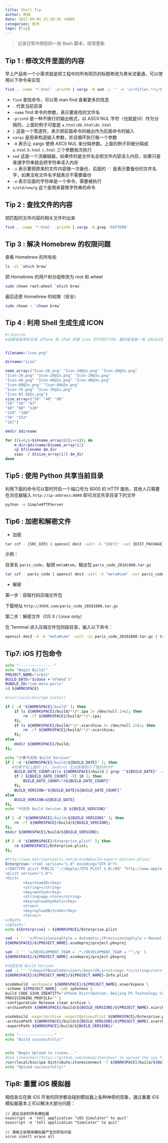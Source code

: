 ```yaml
---
title: Shell Tip
author: 帕帕
date: 2017-09-05 15:30:56 +0800
categories: 技术
tags: [tip] 
---
```


> 记录日常中用到的一些 Bash 脚本，经常更新

## Tip 1 : 修改文件里面的内容
早上产品有一个小需求就是把工程中的所有网页的标题修改为黑米流量通，可以使用以下命令来实现

```sh
find . -name '*.html' -print0 | xargs -0 sed -i '' -e 's/<title>.*<\/title>/<title>黑米流量通<\/title>/g'
```

* `find`          查找命令，可以用 man find 查看更多的信息
* `.`             代表当前目录
* `-name`         find 命令的参数，表示要查找的文件名
* `-print0`       是一种不换行的输出格式，以 ASCII NUL 字符（也就是\0）作为分隔符。上面的例子可能是 `a.html\0b.html\0c.html`
* `|`             这是一个管道符，表示把前面命令的输出作为后面命令的输入
* `xargs`         是用来构造输入参数，并且循环执行每一个参数
* `-0`            表示让 xargs 使用 ASCII NUL 来分隔参数。上面的例子将被分隔成 `a.html` `b.html` `c.html` 三个参数依次执行
* `sed`           这是一个流编辑器，如果传的是文件名会把文件内容读入内存，如果只是普通字符串就会把字符串读入内存
* `-i`            表示要把原来的文件内容做一次备份，后面的 `''` 是表示要备份的文件名字，如果没有文件名字就表示不需要备份
* `-e`            表示后面的字符串是一个命令，需要被执行
* `s/old/new/g`   这个是用来替换字符串的命令

## Tip 2 : 查找文件的内容
把匹配的文件内容的相关文件列出来

```sh
find . -name '*.html' -print0 | xargs -0 grep 'PATTERN'
```

## Tip 3 : 解决 Homebrew 的权限问题
查看 Homebrew 的所有权

```sh
ls -al `which brew`
```

把 Homebrew 的用户和分组修改为 root 和 wheel

```sh
sudo chown root:wheel `which brew`
```

最后还原 Homebrew 的权限（安全）

```sh
sudo chown : `chown brew`
```

## Tip 4 : 利用 Shell 生成生成 ICON

```sh
#!/bin/sh
#此脚本是用来生成 iPhone 和 iPad 所需 icon 的不同尺寸的，最好是准备一张 1024x1024 的 Icon 图片


filename="icon.png"

dirname="icon"

name_array=("Icon-20.png" "Icon-20@2x.png" "Icon-20@3x.png"
"Icon-29.png" "Icon-29@2x.png" "Icon-29@3x.png"
"Icon-40.png" "Icon-40@2x.png" "Icon-40@3x.png"
"Icon-60@2x.png" "Icon-60@3x.png"
"Icon-76.png" "Icon-76@2x.png"
"Icon-83.5@2x.png")
size_array=("20" "40" "80"
"29" "58" "87"
"40" "80" "120"
"120" "180"
"76" "152"
"167")

mkdir $dirname

for ((i=0;i<${#name_array[@]};++i)); do
    m_dir=$dirname/${name_array[i]}
    cp $filename $m_dir
    sips -Z ${size_array[i]} $m_dir
done
```

## Tip5 : 使用 Python 共享当前目录

利用下面的命令可以暂时开启一个端口号为 8000 的 HTTP 服务，其他人只需要在浏览器输入 `http://ip-address:8000` 即可浏览共享目录下的文件

```sh
python -m SimpleHTTPServer
```


## Tip6 : 加密和解密文件

* 加密

```sh
tar czf - {SRC_DIR} | openssl des3 -salt -k "{KEY}" -out {DIST_PACKAGE}.tar.gz
```

示例：

目录名 `paris_code`，秘钥 `meta#com`，输出包 `paris_code_20161008.tar.gz`

```sh
tar czf - paris_code | openssl des3 -salt -k "meta#com" -out paris_code_20161008.tar.gz
```

* 解密

第一步：获取代码压缩文件包

下载地址 `http://XXXX.com/paris_code_20161008.tar.gz`

第二步：解密文件（OS X / Linux only）

在 Terminal 进入压缩文件包同级目录，输入以下命令：

```sh
openssl des3 -d -k "meta#com" -salt -in paris_code_20161008.tar.gz | tar xzf -
```

## Tip7: iOS 打包命令

```sh
echo "----------------"
echo "Begin Build!"
PROJECT_NAME="orbit"
BUILD_DATE="$(date +'%Y%m%d')"
BUNDLE_ID="com.meta.paris"
cd ${WORKSPACE}

#/usr/local/bin/npm install

if [ -d "${WORKSPACE}/build" ]; then 
    if ls ${WORKSPACE}/build/**/*.ipa 1> /dev/null 2>&1; then
        rm -rf ${WORKSPACE}/build/**/*.ipa; 
    fi;
    if ls ${WORKSPACE}/build/**/*.xcarchive 1> /dev/null 2>&1; then
        rm -rf ${WORKSPACE}/build/**/*.xcarchive; 
    fi;
else 
    mkdir ${WORKSPACE}/build; 
fi;

echo "计算今天的 Build Version"
if [ -d "${WORKSPACE}/build/${BUILD_DATE}" ]; then 
   #如果不加上面的 if, Jenkins 无法直接执行下面的命令❓
	BUILD_DATE_COUNT=$(ls ${WORKSPACE}/build | grep "^${BUILD_DATE}" -c)
    if [ ${BUILD_DATE_COUNT} -lt 10 ]; then
        BUILD_DATE_COUNT="0${BUILD_DATE_COUNT}"
    fi;
	BUILD_VERSION="${BUILD_DATE}${BUILD_DATE_COUNT}"
else 
  	BUILD_VERSION=${BUILD_DATE}
fi;
echo "今天的 Build Version 是 ${BUILD_VERSION}"

if [ -d "${WORKSPACE}/build/${BUILD_VERSION}" ]; then 
    rm -rf ${WORKSPACE}/build/${BUILD_VERSION}; 
fi;
mkdir ${WORKSPACE}/build/${BUILD_VERSION};

if [ -d "${WORKSPACE}/Enterprise.plist" ]; then
    rm ${WORKSPACE}/Enterprise.plist; 
fi;

#http://www.matrixprojects.net/p/xcodebuild-export-options-plist/
Enterprise='<?xml version="1.0" encoding="UTF-8"?>
<!DOCTYPE plist PUBLIC "-//Apple//DTD PLIST 1.0//EN" "http://www.apple.com/DTDs/PropertyList-1.0.dtd">
<plist version="1.0">
<dict>
        <key>teamID</key>
        <string></string>
        <key>method</key>
        <string>app-store</string>
        <key>uploadSymbols</key>
        <true/>
        <key>uploadBitcode</key>
        <false/>
</dict>
</plist>'
echo ${Enterprise} > ${WORKSPACE}/Enterprise.plist

sed -i '' 's/ProvisioningStyle = Automatic;/ProvisioningStyle = Manual;/g' \
${WORKSPACE}/${PROJECT_NAME}.xcodeproj/project.pbxproj

sed -i '' 's/DEVELOPMENT_TEAM = .*;/DEVELOPMENT_TEAM = "";/g' \
${WORKSPACE}/${PROJECT_NAME}.xcodeproj/project.pbxproj

#动态生成 Build Version
sed -i '' "/<key>CFBundleVersion<\/key>/{N;s/<string>.*<\/string>/<string>${BUILD_VERSION}<\/string>/g;}" \
${WORKSPACE}/${PROJECT_NAME}/${PROJECT_NAME}-Info.plist

xcodebuild -workspace ${WORKSPACE}/${PROJECT_NAME}.xcworkspace \
-scheme ${PROJECT_NAME} -sdk iphoneos \
build CODE_SIGN_IDENTITY="iPhone Distribution: Beijing PS Technology Co., Ltd." \
PROVISIONING_PROFILE="" \
-configuration Release clean archive \
-archivePath ${WORKSPACE}/build/${BUILD_VERSION}/${PROJECT_NAME}.xcarchive

xcodebuild -exportArchive -exportOptionsPlist ${WORKSPACE}/Enterprise.plist \
-archivePath ${WORKSPACE}/build/${BUILD_VERSION}/${PROJECT_NAME}.xcarchive \
-exportPath ${WORKSPACE}/build/${BUILD_VERSION}/

echo "----------------"
echo "Build successfully!"


echo "Begin Upload to itunes..."
#Use [shenzhen](https://github.com/nomad/shenzhen) to upload the ipa file to itunes connect.
/usr/local/bin/ipa distribute:itunesconnect -f ${WORKSPACE}/build/${BUILD_VERSION}/${PROJECT_NAME}.ipa -a YourAppleID -p YourPassword -i ${BUNDLE_ID} --upload
echo "Upload successfully!"
```


## Tip8: 重置 iOS 模拟器

相信各位在做 iOS 开发的同学都会碰到模拟器上各种神奇的现象，通过重置 iOS 模拟器基本上可以解决大部分问题：

```Sh
// 退出当前的所有模拟器
osascript -e 'tell application "iOS Simulator" to quit'
osascript -e 'tell application "Simulator" to quit'

// 清掉之前使用模拟器产生的所有内容
xcrun simctl erase all
```

